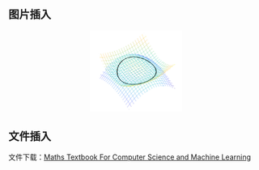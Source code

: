 
## 图片插入


<div align="center"> <img src="https://raw.githubusercontent.com/hwiechern/HwieBlogFiles/master/HwieBlogPics/surface_join_curve.png" width="36%" >
</div>

## 文件插入

文件下载：[Maths Textbook For Computer Science and Machine Learning](https://github.com/hwiechern/HwieBlogFiles/raw/master/HwieBlogDocs/Maths_For_Computer_Science_and_Machine_Learning.pdf)


